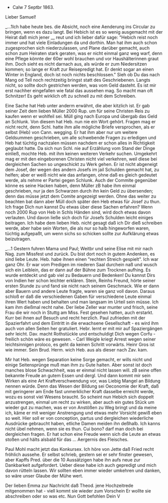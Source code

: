 + Calw 7 Septbr 1863.

Lieber Samuel!

_...1Ich habe heute bes. die Absicht, noch eine Aenderung ins Circular zu bringen, wenn es dazu langt. Bei Hebich ist es so wenig ausgemacht mit der Heirat daß mich jener __ reut und ich lieber dafür sage: "Hebich reist noch immer und hat viele Einladungen da und dorthin. Man hat ihm auch schon zugesprochen sich niederzulassen, und Plane darüber gemacht, auch schon zum Heiraten stark geraten, was er nicht einmal ganz weg warf, denn eine Pflege könnte der 60er wohl brauchen und vor Haushälterinnen graut ihm. Doch sieht es nicht darnach aus, als würde er zum Niedersitzen kommen; so lange er Kraft zur Reisepredigt hat. Er denkt sogar an einen Winter in England, doch ist noch nichts beschlossen." Sieh ob Du das nach Mang od Tell noch rechtzeitig bringst statt des Geschriebenen. Langts nicht, so sollte doch gestrichen werden, was vom Geld dasteht. Es ist mir erst nachher eingefallen wie fatal das aussehen mag. So macht man oft Schnitzer! Es geht wirklich oft zu schnell zu mit dem Schreiben.

Eine Sache hat Heb unter anderm erwähnt, die aber kitzlich ist. Er gab seiner Zeit dem lieben Müller 2000 Rup. um für seine Christen Reis zu kaufen wenn er wohlfeil sei. Müll ging nach Europa und übergab das Geld an Schlunk. Von diesem hat Heb. nun nie ein Wort gehört. Fragen mag er nicht recht, denn Schl. hatte ihm alle mögliche Briefe versprochen, als er selbst (Heb) von Cann. wegging. Er hat ihm aber nur um weitere Geldsummen geschrieben, um alle schwebende Fragen zu erledigen und Heb hat tüchtig nachzalen müssen nachdem er schon alles in Richtigkeit geglaubt hatte. Da sich nun Schl. nie auf Erzählung vom Stand der Dinge einließ, mochte Heb. mit ihm keinen weiteren Verkehr suchen. Umgekehrt mag er mit den eingeborenen Christen nicht viel verkehren, weil diese bei dergleichen Sachen so ungeschickt zu Werk gehen. Er ist nicht abgeneigt dem Josef, der wegen des andern Josefs im jail Schulden gemacht hat, zu helfen; aber er weiß nicht wie das anfangen, ohne daß es gleich gedeutet werde, als nehme er Partei gegen Schlunk. Auch der Commite gegenüber könne es seine Hacken haben, denn Müller zB habe ihm einmal geschrieben, nur ja den Schwarzen durch ihn kein Geld zu übersenden; denn das müsse jetzt dem Comite angezeigt werden. Ohne das weiter zu beachten bat dann aber Müll doch später den Heb etwas für Josef zu thun. Ich frage Dich nun kannst Du etwas über diese Sachen erfahren? Wenn noch 2000 Rup von Heb in Schls Händen sind, wird doch etwas davon verlauten. Und davon ließe sich doch für Josefs Schulden leicht einiges beitragen. Ich habe dem lieben Heb. nicht gesagt daß ich Dir dieß schreiben werde, aber habe sein Worten, die als nur so halb hingeworfen waren, tüchtig aufgepaßt, um wenn sichs so schicken sollte zur Aufklärung etwas beizutragen.

_...1 Gestern fuhren Mama und Paul; Weitbr und seine Elise mit mir nach Nag. zum Missfest und zurück. Du bist dort noch in gutem Andenken, es sind liebe Leute. Heb. habe ihnen einen "rechten Streich gespielt". Ich war ganz Ohr. Er war vom Predigen im niederen Saal durchein naß und wusch sich ein Leiblein, das er dann auf der Bühne zum Trocknen aufhing. Es wurde entdeckt und gab viel zu Bedauern und Bedenken! Du kannst Dirs von Indien her schon leichter erklären. Stein, Reinhs Freund, hörte seiner ersten Stunde zu und fand sie nicht nach seinem Geschmack. Wie er dann aber Bauern und andere Leute fragte, waren sie ganz voll davon. Daraus schloß er daß die verschiedenen Gaben für verschiedene Leute einmal ihren Wert haben und behalten und man langsam im Urteil sein müsse. Ich kam ihm dießmal recht nahe. Der liebe Zeller war munter und frisch, seine Frau die wir noch in Stuttg am Miss. Fest gesehen hatten, auch erstarkt. Kurr bei ihnen auf Besuch und recht herzlich. Paul zufrieden mit der Spazierfahrt und dem Eintritt in die erwachsene Gesellschaft - es wird ihm auch von allen Seiten her gratuliert. Hebr. lernt er mit mir auf Spaziergängen sehr leicht. Dav. macht Rothstückle und entschuldigt Dich wegen Corfu - freilich schön wäre es gewesen. - Carl Weigle kriegt Arrest wegen seiner leichtsinnigen proloco, es geht da keinen Schritt vorwärts. Heinr Gros ist wie immer. Sein Brud. Herm. wich Heb. aus als dieser nach Zav. kam.

Mir hat Heb. wegen Separation keine Sorge gemacht, er wills nicht und einige Seitensprünge muß man ihm zu Gute halten. Aber sonst ist doch manches blose Schwachheit, was er einmal nicht lassen will. zB seine offen bekannte Freude an gutem Essen und dergl. Und dann kommt mir sein Wirken als eine Art Kraftverschwendung vor, was Liebig Mangel an Bildung nennen würde. Denn das Wesen der Bildung sei Oeconomie der Kraft, daß mit geringerer am Ende fast unmerklicher Kraft dasselbe erreicht werde, wozu es sonst viel Wesens braucht. So scheint nun Hebich sich doppelt anzustrengen, einmal um recht zu wirken, aber auch ein gutes Stück um wieder gut zu machen, was er von Anstößen zu Weg bringt und da meine ich, käme er mit weniger Anstrengung und etwas mehr Vorsicht gewiß eben so weit. Hier soll er von conception, partus und dergleichen wiederliche Ausdrücke gebraucht haben, etliche Damen meiden ihn deßhalb. Ich kanns nicht übel nehmen, wenn sie es thun. Cui bono? darf man doch bei dergleichen fragen. Er hat schon eine Freude wenn sich die Leute an etwas stoßen und hälts alsbald für das ... Aergernis des Fleisches.

Paul Mohl macht jetzt das Konkursex. Ich höre von Jette daß Fried recht fröhlich aussehe. Er selbst schrieb, gestern sei er sehr finster gewesen, aber Kapffs Pred. über die 10 Aussätzigen habe ihn aufs neue zur Dankbarkeit aufgefordert. Ueber diese habe ich auch gepredigt und mich davon rütteln lassen. Wir sollten eben immer wieder umkehren und danken, so wäre unser Glaube der Mühe wert.

Der lieben Emma zur Nachricht daß Theod. jene Hochzeitrede mitgenommen hat - viell kommt sie wieder zum Vorschein Er wollte sie abschreiben oder so was etc.
 Nun Gott befohlen
 Dein V
